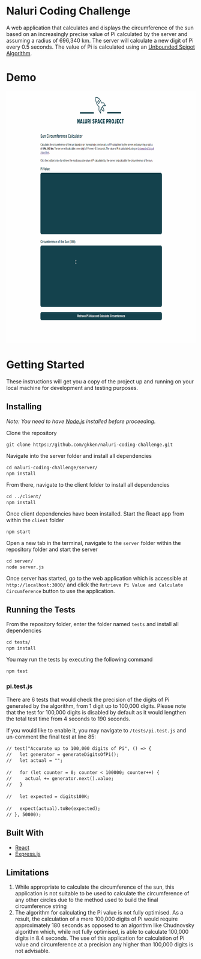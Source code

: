 # Naluri Coding Challenge

A web application that calculates and displays the circumference of the sun based on an increasingly precise value of Pi calculated by the server and assuming a radius of 696,340 km. The server will calculate a new digit of Pi every 0.5 seconds. The value of Pi is calculated using an [Unbounded Spigot Algorithm](http://www.cs.ox.ac.uk/jeremy.gibbons/publications/spigot.pdf).

# Demo

<img src="./nspDemo.gif" width="830" height='670'>

# Getting Started

These instructions will get you a copy of the project up and running on your local machine for development and testing purposes.

## Installing

_Note: You need to have [Node.js](https://nodejs.dev/) installed before proceeding._

Clone the repository

```
git clone https://github.com/gkken/naluri-coding-challenge.git
```

Navigate into the server folder and install all dependencies

```
cd naluri-coding-challenge/server/
npm install
```

From there, navigate to the client folder to install all dependencies

```
cd ../client/
npm install
```

Once client dependencies have been installed. Start the React app from within the `client` folder

```
npm start
```

Open a new tab in the terminal, navigate to the `server` folder within the repository folder and start the server

```
cd server/
node server.js
```

Once server has started, go to the web application which is accessible at `http://localhost:3000/` and click the `Retrieve Pi Value and Calculate Circumference` button to use the application.

## Running the Tests

From the repository folder, enter the folder named `tests` and install all dependencies

```
cd tests/
npm install
```

You may run the tests by executing the following command

```
npm test
```

### pi.test.js

There are 6 tests that would check the precision of the digits of Pi generated by the algorithm, from 1 digit up to 100,000 digits. Please note that the test for 100,000 digits is disabled by default as it would lengthen the total test time from 4 seconds to 190 seconds.

If you would like to enable it, you may navigate to `/tests/pi.test.js` and un-comment the final test at line 85:

```
// test("Accurate up to 100,000 digits of Pi", () => {
//   let generator = generateDigitsOfPi();
//   let actual = "";

//   for (let counter = 0; counter < 100000; counter++) {
//     actual += generator.next().value;
//   }

//   let expected = digits100K;

//   expect(actual).toBe(expected);
// }, 50000);
```

## Built With

- [React](https://reactjs.org/)
- [Express.js](https://expressjs.com/)

## Limitations

1. While appropriate to calculate the circumference of the sun, this application is not suitable to be used to calculate the circumference of any other circles due to the method used to build the final circumference string
2. The algorithm for calculating the Pi value is not fully optimised. As a result, the calculation of a mere 100,000 digits of Pi would require approximately 180 seconds as opposed to an algorithm like Chudnovsky algorithm which, while not fully optimised, is able to calculate 100,000 digits in 8.4 seconds. The use of this application for calculation of Pi value and circumference at a precision any higher than 100,000 digits is not advisable.
